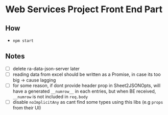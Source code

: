 # Web Services Project Front End Part

## How

- `npm start`

## Notes

- [ ] delete ra-data-json-server later
- [ ] reading data from excel should be written as a Promise, in case its too big -> cause lagging
- [ ] for some reason, if dont provide header prop in Sheet2JSONOpts, will have a generated `__numrow__` in each entries, but when BE received, `__numrow` is not included in `req.body`
- [ ] disable `noImplicitAny` as cant find some types using this libs (e.g `props` from their UI)
